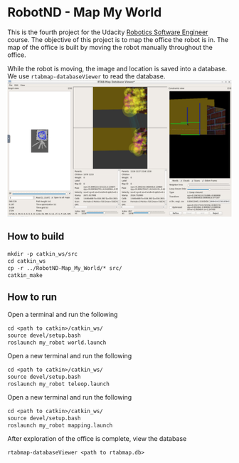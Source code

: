 # RobotND - Map My World

This is the fourth project for the Udacity [Robotics Software Engineer](https://www.udacity.com/course/robotics-software-engineer--nd209) course. The objective of this project is to map the office the robot is in. The map of the office is built by moving the robot manually throughout the office.


While the robot is moving, the image and location is saved into a database. We use ```rtabmap-databaseViewer``` to read the database.
![](images/image1.png 'image1')

## How to build
```
mkdir -p catkin_ws/src
cd catkin_ws
cp -r ../RobotND-Map_My_World/* src/
catkin_make
```

## How to run
Open a terminal and run the following
```
cd <path to catkin>/catkin_ws/
source devel/setup.bash
roslaunch my_robot world.launch
```

Open a new terminal and run the following
```
cd <path to catkin>/catkin_ws/
source devel/setup.bash
roslaunch my_robot teleop.launch
```

Open a new terminal and run the following
```
cd <path to catkin>/catkin_ws/
source devel/setup.bash
roslaunch my_robot mapping.launch
```

After exploration of the office is complete, view the database
```
rtabmap-databaseViewer <path to rtabmap.db>
```
